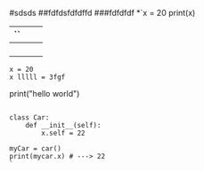 #sdsds 
##fdfdsfdfdffd
###fdfdfdf
*`x = 20
print(x)  


| ``  |     |     |
| --- | --- | --- |
|     |     |     |
|     |     |     |
|     |     |     |
|     |     |     |

```
x = 20 
x lllll = 3fgf

```
print("hello world")
```

class Car:
	def __init__(self):
		x.self = 22

myCar = car()
print(mycar.x) # ---> 22
`